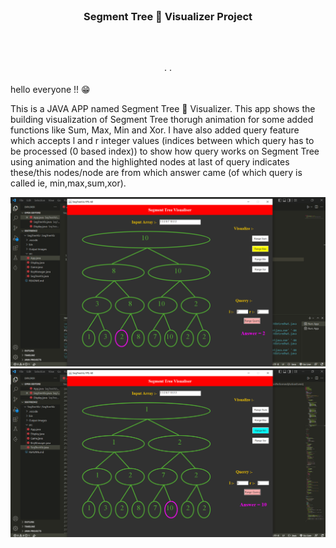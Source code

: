 <!-- PROJECT SHIELDS -->

<!-- PROJECT LOGO -->
<!-- PROJECT LOGO -->
<br />
<p align="center">

  <h3 align="center"> Segment Tree 🌳 Visualizer Project </h3>


 <p align="center">
<!--     An overall solution for placement drives -->
    <br />
    <br />
    <br />
<!--     <a href="http://campusplacement.ga/">View Demo</a> -->
    ·
<!--     <a href="https://github.com/prakharepo/campus_placement_app/issues">Report Bug</a> -->
    ·
<!--     <a href="https://github.com/prakharepo/campus_placement_app/issues">Request Feature</a> -->
  </p>
</p>
hello everyone !! 😁


<!-- ABOUT THE PROJECT -->
This is a JAVA APP named Segment Tree 🌳 Visualizer. This app shows the building visualization of Segment Tree thorugh animation for some added functions like Sum, Max, Min and Xor. I have also added query feature which accepts l and r integer values (indices between which query has to be processed (0 based index)) to show how query works on Segment Tree using animation  and the highlighted nodes at last of query indicates these/this nodes/node are from which answer came (of which query is called ie, min,max,sum,xor). 

[![Product Name Screen Shot][product-screenshot]](https://example.com)
[![Product Name Screen Shot][product-screenshot1]](https://example.com)





[product-screenshot]: RangeMax.png
[product-screenshot1]: RangeMin.png
